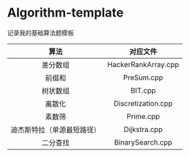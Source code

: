 # Algorithm-template

记录我的基础算法题模板



|            算法            |      对应文件       |
| :------------------------: | :-----------------: |
|          差分数组          | HackerRankArray.cpp |
|           前缀和           |     PreSum.cpp      |
|          树状数组          |       BIT.cpp       |
|           离散化           | Discretization.cpp  |
|           素数筛           |      Prime.cpp      |
| 迪杰斯特拉（单源最短路径） |    Dijkstra.cpp     |
|           二分查找        |   BinarySearch.cpp    |

